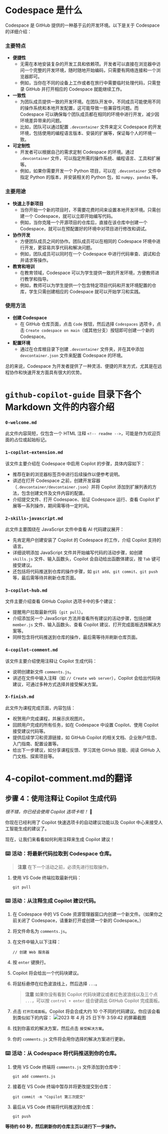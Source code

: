 # Codespace 是什么
Codespace 是 GitHub 提供的一种基于云的开发环境。以下是关于 Codespace 的详细介绍：

### 主要特点
- **便捷性**
    - 无需在本地安装复杂的开发工具和依赖项。开发者可以直接在浏览器中访问一个完整的开发环境，随时随地开始编码，只需要有网络连接和一个浏览器即可。
    - 例如，当你在不同的设备上工作或者在旅行中需要临时处理代码，只需登录 GitHub 并打开相应的 Codespace 就能继续工作。
- **一致性**
    - 为团队成员提供一致的开发环境。在团队开发中，不同成员可能使用不同的操作系统和本地开发配置，这可能导致一些兼容性问题。而 Codespace 可以确保每个团队成员都在相同的环境中进行开发，减少因环境差异带来的问题。
    - 比如，团队可以通过配置 `.devcontainer` 文件来定义 Codespace 的开发环境，包括使用的编程语言版本、安装的扩展等，保证每个人的环境一致。
- **可定制性**
    - 开发者可以根据自己的需求定制 Codespace 的环境。通过 `.devcontainer` 文件，可以指定所需的操作系统、编程语言、工具和扩展等。
    - 例如，如果你需要开发一个 Python 项目，可以在 `.devcontainer` 文件中指定 Python 的版本，并安装相关的 Python 包，如 `numpy`、`pandas` 等。
 
### 主要用途
- **快速上手新项目**
    - 当你开始一个新的项目时，不需要花费时间来设置本地开发环境。只需创建一个 Codespace，就可以立即开始编写代码。
    - 例如，当你克隆一个开源项目的仓库后，直接在该仓库中创建一个 Codespace，就可以在预配置好的环境中对项目进行修改和调试。
- **协作开发**
    - 方便团队成员之间的协作。团队成员可以在相同的 Codespace 环境中进行开发，更容易共享代码和解决问题。
    - 例如，团队成员可以同时在一个 Codespace 中进行代码审查、调试和合并请求等操作。
- **教育和培训**
    - 在教育领域，Codespace 可以为学生提供一致的开发环境，方便教师进行教学和指导。
    - 例如，教师可以为学生提供一个包含特定项目代码和开发环境配置的仓库，学生只需创建相应的 Codespace 就可以开始学习和实践。
 
### 使用方法
- **创建 Codespace**
    - 在 GitHub 仓库页面，点击 `Code` 按钮，然后选择 `Codespaces` 选项卡，点击 `Create codespace on main`（或其他分支）按钮即可创建一个新的 Codespace。
- **配置环境**
    - 通过在仓库根目录下创建 `.devcontainer` 文件夹，并在其中添加 `devcontainer.json` 文件来配置 Codespace 的环境。
 
总的来说，Codespace 为开发者提供了一种灵活、便捷的开发方式，尤其是在远程协作和快速开发方面具有很大的优势。

# `github-copilot-guide` 目录下各个 Markdown 文件的内容介绍

### `0-welcome.md`
此文件内容简短，仅包含一个 HTML 注释 `<!-- readme -->`，可能是作为欢迎页面的占位或起始标记。

### `1-copilot-extension.md`
该文件主要介绍在 Codespace 中启用 Copilot 的步骤，具体内容如下：
- 推荐在新的浏览器标签页中进行后续操作以便参考说明。
- 讲述在打开 Codespace 之前，创建开发容器（`.devcontainer/devcontainer.json`）并将 Copilot 添加到扩展列表的方法，包含创建文件及文件内容的配置。
- 介绍提交文件、打开 Codespace、验证 Codespace 运行、查看 Copilot 扩展等一系列操作，期间需等待一定时间。

### `2-skills-javascript.md`
此文件主要围绕在 JavaScript 文件中查看 AI 代码建议展开：
- 先肯定用户创建安装了 Copilot 的 Codespace 的工作，介绍 Copilot 支持的语言。
- 详细说明添加 JavaScript 文件并开始编写代码的活动步骤，如创建 `skills.js` 文件、输入函数头，Copilot 会自动给出函数体建议，按 `Tab` 键可接受建议。
- 还包括将代码推送到仓库的操作步骤，如 `git add`、`git commit`、`git push` 等，最后需等待并刷新仓库页面。

### `3-copilot-hub.md`
文件主要介绍查看 GitHub Copilot 选项卡中的多个建议：
- 提醒用户拉取最新代码（`git pull`）。
- 介绍添加另一个 JavaScript 方法并查看所有建议的活动步骤，包括创建 `member.js` 文件、输入函数头、查看 Copilot 建议、打开完成面板选择解决方案等。
- 同样包含将代码推送到仓库的操作，最后需等待并刷新仓库页面。

### `4-copilot-comment.md`
该文件主要介绍使用注释让 Copilot 生成代码：
- 说明创建新文件 `comments.js`。
- 讲述在文件中输入注释（如 `// Create web server`），Copilot 会给出代码块建议，可通过多种方式选择并接受解决方案。

### `X-finish.md`
此文件为课程完成页面，内容包括：
- 祝贺用户完成课程，并展示庆祝图片。
- 回顾用户完成的所有任务，如在 Codespace 中设置 Copilot、使用 Copilot 接受建议代码等。
- 提供后续学习和资源链接，如 GitHub Copilot 的相关文档、企业账户信息、入门指南、配置设置等。
- 给出下一步建议，如分享课程反馈、学习其他 GitHub 技能、阅读 GitHub 入门文档、探索项目等。

# 4-copilot-comment.md的翻译
<!--
  <<< 作者备注：步骤 4 >>>
  开始此步骤前，先对前一个步骤予以确认。
  定义相关术语并链接到 docs.github.com。
-->

## 步骤 4：使用注释让 Copilot 生成代码

_很不错，你已经会使用 Copilot 选项卡啦！_ 🥳

你现在已经利用了 Copilot 快速选项卡的自动建议功能以及 Copilot 中心来接受人工智能生成的建议了。

现在，让我们来看看如何利用注释来生成 Copilot 建议！

### :keyboard: 活动：将最新代码拉取到 Codespace 仓库。

> **注意**
> 在下一个活动之前，必须先进行拉取操作。

1. 使用 VS Code 终端拉取最新代码：

   ```
   git pull
   ```

### :keyboard: 活动：从注释生成 Copilot 建议代码。

1. 在 Codespace 中的 VS Code 资源管理器窗口内创建一个新文件。（如果你之前关闭了 Codespace，请重新打开或创建一个新的 Codespace。）
2. 将文件命名为 `comments.js`。
3. 在文件中输入以下注释：
   ```
   // 创建 Web 服务器
   ```
4. 按 `enter` 键换行。
5. Copilot 将会给出一个代码块建议。
6. 将鼠标悬停在红色波浪线上，然后选择 `...`。

   > **注意**
   > 如果你没有看到 Copilot 代码块建议或者红色波浪线以及三个点 `...`，可以按 `control + enter` 组合键调出 GitHub Copilot 完成面板。

7. 点击 `打开完成面板`。Copilot 将会合成大约 10 个不同的代码建议。你应该会看到类似如下的内容：
   ![2023 年 4 月 25 日下午 3:59:42 的屏幕截图](https://user-images.githubusercontent.com/26442605/234425509-74ea96e0-bbd6-417b-84c5-73546ac7b2cd.png)
8. 找到你喜欢的解决方案，然后点击 `接受解决方案`。
9. 你的 `comments.js` 文件将会用你选择的解决方案进行更新。

### :keyboard: 活动：从 Codespace 将代码推送到你的仓库。

1. 使用 VS Code 终端将 `comments.js` 文件添加到仓库中：

   ```
   git add comments.js
   ```

2. 接着在 VS Code 终端中暂存并将更改提交到仓库：

   ```
   git commit -m "Copilot 第三次提交"
   ```

3. 最后从 VS Code 终端将代码推送到仓库：

   ```
   git push
   ```

**等待约 60 秒，然后刷新你的仓库主页以进行下一步操作。**
